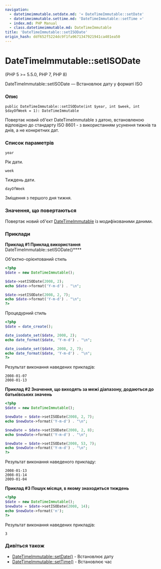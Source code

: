 ```yaml
---
navigation:
  - datetimeimmutable.setdate.md: '« DateTimeImmutable::setDate'
  - datetimeimmutable.settime.md: 'DateTimeImmutable::setTime »'
  - index.md: PHP Manual
  - class.datetimeimmutable.md: DateTimeImmutable
title: 'DateTimeImmutable::setISODate'
origin_hash: ddf652f5224dc9f1fa9671347921941ca401ea50
---
```

# DateTimeImmutable::setISODate

(PHP 5 >= 5.5.0, PHP 7, PHP 8)

DateTimeImmutable::setISODate — Встановлює дату у форматі ISO

### Опис

```methodsynopsis
public DateTimeImmutable::setISODate(int $year, int $week, int $dayOfWeek = 1): DateTimeImmutable
```

Повертає новий об'єкт DateTimeImmutable з датою, встановленою відповідно до стандарту ISO 8601 - з використанням усунення тижнів та днів, а не конкретних дат.

### Список параметрів

`year`

Рік дати.

`week`

Тиждень дати.

`dayOfWeek`

Зміщення з першого дня тижня.

### Значення, що повертаються

Повертає новий об'єкт [DateTimeImmutable](class.datetimeimmutable.md) із модифікованими даними.

### Приклади

**Приклад #1 Приклад використання** DateTimeImmutable::setISODate()\*\*\*\*

Об'єктно-орієнтований стиль

```php
<?php
$date = new DateTimeImmutable();

$date->setISODate(2008, 2);
echo $date->format('Y-m-d') . "\n";

$date->setISODate(2008, 2, 7);
echo $date->format('Y-m-d') . "\n";
?>
```

Процедурний стиль

```php
<?php
$date = date_create();

date_isodate_set($date, 2008, 2);
echo date_format($date, 'Y-m-d') . "\n";

date_isodate_set($date, 2008, 2, 7);
echo date_format($date, 'Y-m-d') . "\n";
?>
```

Результат виконання наведених прикладів:

```
2008-01-07
2008-01-13
```

**Приклад #2 Значення, що виходять за межі діапазону, додаються до батьківських значень**

```php
<?php
$date = new DateTimeImmutable();

$newDate = $date->setISODate(2008, 2, 7);
echo $newDate->format('Y-m-d') . "\n";

$newDate = $date->setISODate(2008, 2, 8);
echo $newDate->format('Y-m-d') . "\n";

$newDate = $date->setISODate(2008, 53, 7);
echo $newDate->format('Y-m-d') . "\n";
?>
```

Результат виконання наведеного прикладу:

```
2008-01-13
2008-01-14
2009-01-04
```

**Приклад #3 Пошук місяця, в якому знаходиться тиждень**

```php
<?php
$date = new DateTimeImmutable();
$newDate = $date->setISODate(2008, 14);
echo $newDate->format('n');
?>
```

Результат виконання наведених прикладів:

```
3
```

### Дивіться також

-   [DateTimeImmutable::setDate()](datetimeimmutable.setdate.md) \- Встановлює дату
-   [DateTimeImmutable::setTime()](datetimeimmutable.settime.md) \- Встановлює час
